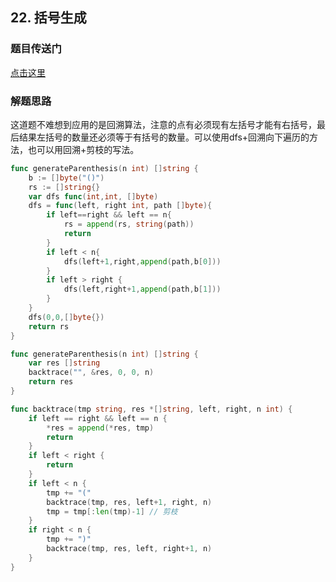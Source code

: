 ## 22. 括号生成

### 题目传送门

[点击这里](https://leetcode-cn.com/problems/generate-parentheses/)

### 解题思路

这道题不难想到应用的是回溯算法，注意的点有必须现有左括号才能有右括号，最后结果左括号的数量还必须等于有括号的数量。可以使用dfs+回溯向下遍历的方法，也可以用回溯+剪枝的写法。

```go
func generateParenthesis(n int) []string {
	b := []byte("()")
	rs := []string{}
	var dfs func(int,int, []byte)
	dfs = func(left, right int, path []byte){
		if left==right && left == n{
			rs = append(rs, string(path))
			return
		}
		if left < n{
			dfs(left+1,right,append(path,b[0]))
		}
		if left > right {
			dfs(left,right+1,append(path,b[1]))
		}
	}
	dfs(0,0,[]byte{})
	return rs
}
```

```go
func generateParenthesis(n int) []string {
    var res []string
    backtrace("", &res, 0, 0, n)
    return res
}

func backtrace(tmp string, res *[]string, left, right, n int) {
    if left == right && left == n {
        *res = append(*res, tmp)
        return
    }
    if left < right {
        return 
    }
    if left < n {
        tmp += "("
        backtrace(tmp, res, left+1, right, n)
        tmp = tmp[:len(tmp)-1] // 剪枝
    }
    if right < n {
        tmp += ")"
        backtrace(tmp, res, left, right+1, n)
    }
}

```